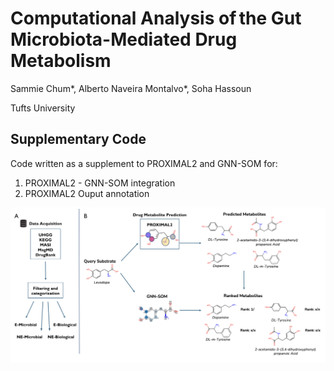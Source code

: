 # Computational Analysis of the Gut Microbiota-Mediated Drug Metabolism

Sammie Chum*, Alberto Naveira Montalvo*, Soha Hassoun

Tufts University

## Supplementary Code

Code written as a supplement to PROXIMAL2 and GNN-SOM for:

1. PROXIMAL2 - GNN-SOM integration
2. PROXIMAL2 Ouput annotation

![alt text](https://github.com/HassounLab/MDM/blob/main/overview_figure.png)
